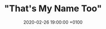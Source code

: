 ---
layout: post
title: '"That''s My Name Too"'
date: 2020-02-26 19:00:00 +0100
number: 41
#eventbrite: "https://off-the-record-31.eventbrite.com"
artist_name: "Bobbie Gentry"
album_name: "Fancy"
cover_image: "assets/img/records/fancy.jpg"
cover_caption: "Albums by artists you share a name with."
year: 1970
#photo: "assets/img/otr22.jpg"
#thumbnail: "assets/img/otr22_smaller.jpg"
#spotify: https://open.spotify.com/user/mattpointblank/playlist/08n7TEMicoegdYdeuL7sM5?si=aZloDqNhRhmWUpH8JRwidQ
host: Rob Lindsay
score: 61
---